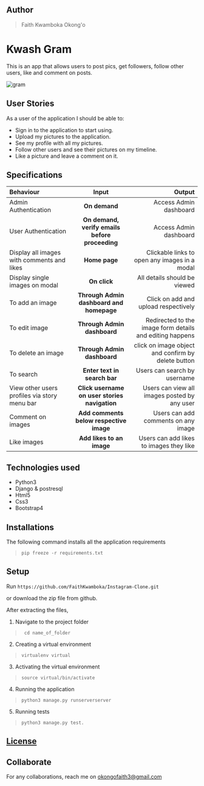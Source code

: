 ## Author
> Faith Kwamboka Okong'o

# Kwash Gram
This is an app that allows users to post pics, get followers, follow other users, like and comment on posts.

![gram](https://user-images.githubusercontent.com/100117264/172257832-e9e80537-8119-4914-adb1-69bea4361737.png)


## User Stories
As a user of the application I should be able to:
* Sign in to the application to start using.
* Upload my pictures to the application.
* See my profile with all my pictures.
* Follow other users and see their pictures on my timeline.
* Like a picture and leave a comment on it.

## Specifications
| Behaviour | Input | Output |
| :---------------- | :---------------: | ------------------: |
| Admin Authentication | **On demand** | Access Admin dashboard |
| User Authentication | **On demand, verify emails before proceeding** | Access Admin dashboard |
| Display all images with comments and likes | **Home page** | Clickable links to open any images in a modal |
| Display single images on modal | **On  click** | All details should be viewed|
| To add an image  | **Through Admin dashboard and homepage** | Click on add and upload respectively|
| To edit image  | **Through Admin dashboard** | Redirected to the  image form details and editing happens|
| To delete an image  | **Through Admin dashboard** | click on image object and confirm by delete button|
| To search  | **Enter text in search bar** | Users can search by username|
| View other users profiles via story menu bar | **Click username on user stories navigation** | Users can view all images posted by any user|
| Comment on images | **Add comments below respective image** | Users can add comments on any image|
| Like images | **Add likes to an image** | Users can add likes to images they like|

## Technologies used
* Python3
* Django & postresql
* Html5
* Css3
* Bootstrap4


## Installations

The following command installs all the application requirements
>``pip freeze -r requirements.txt``

## Setup
Run 
``https://github.com/FaithKwamboka/Instagram-Clone.git``

or download the zip file from github.

After extracting the files, 

1. Navigate to the project folder
>`` cd name_of_folder`` 

2. Creating a virtual environment
>``virtualenv virtual``

3. Activating the virtual environment
>``source virtual/bin/activate``

4. Running the application
>``python3 manage.py runserverserver``

5. Running tests

 > ``python3 manage.py test.``

## [License](https://github.com/FaithKwamboka/Instagram-Clone/blob/master/LICENSE)

## Collaborate
For any collaborations, reach me on [okongofaith3@gmail.com]()